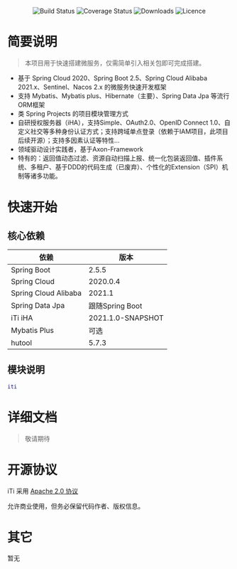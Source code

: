 <p align="center">
 <img src="https://img.shields.io/badge/iTi--Framework-2021.1.0--SNAPSHOT-green.svg" alt="Build Status">
 <img src="https://img.shields.io/badge/Spring%20Cloud-2020-blue.svg" alt="Coverage Status">
 <img src="https://img.shields.io/badge/Spring%20Boot-2.5-blue.svg" alt="Downloads">
 <img src="https://img.shields.io/github/license/crazy6995/iTi-Framework" alt="Licence" />
</p>

# 简要说明

> 本项目用于快速搭建微服务，仅需简单引入相关包即可完成搭建。

- 基于 Spring Cloud 2020、Spring Boot 2.5、Spring Cloud Alibaba 2021.x、Sentinel、Nacos 2.x 的微服务快速开发框架
- 支持 Mybatis、Mybatis plus、Hibernate（主要）、Spring Data Jpa 等流行ORM框架
- 类 Spring Projects 的项目模块管理方式
- 自研授权服务器（iHA），支持Simple、OAuth2.0、OpenID Connect 1.0、自定义社交等多种身份认证方式；支持跨域单点登录（依赖于IAM项目，此项目后续开源）；支持多因素认证等特性...
- 领域驱动设计实践者，基于Axon-Framework
- 特有的：返回值动态过滤、资源自动扫描上报、统一化包装返回值、插件系统、多租户、基于DDD的代码生成（已废弃）、个性化的Extension（SPI）机制等诸多功能。


# 快速开始

## 核心依赖

| 依赖                   | 版本           |
| ---------------------- | ------------- |
| Spring Boot            | 2.5.5         |
| Spring Cloud           | 2020.0.4      |
| Spring Cloud Alibaba   | 2021.1        |
| Spring Data Jpa | 跟随Spring Boot |
| iTi iHA | 2021.1.0-SNAPSHOT         |
| Mybatis Plus           | 可选         |
| hutool                 | 5.7.3        |

## 模块说明

```lua
iti
```

# 详细文档

> 敬请期待

# 开源协议

iTi 采用 [Apache 2.0 协议](https://www.apache.org/licenses/LICENSE-2.0.html)

允许商业使用，但务必保留代码作者、版权信息。

# 其它

暂无